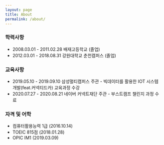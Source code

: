 ```yaml
---
layout: page
title: About
permalink: /about/
---
```


### 학력사항

- 2008.03.01 - 2011.02.28 배재고등학교 (졸업)
- 2012.03.01 - 2018.08.31 강원대학교 춘천캠퍼스 (졸업)



### 교육사항

- 2019.05.10 - 2019.09.10 삼성멀티캠퍼스 주관 - 빅데이터를 활용한 IOT 시스템 개발(feat.커넥티드카) 교육과정 수강
- 2020.07.27 - 2020.08.21 네이버 커넥트재단 주관 - 부스트캠프 챌린지 과정 수료



### 자격 및 어학

- 컴퓨터활용능력 1급 (2016.10.14)
- TOEIC 815점 (2018.01.28)
- OPIC IM1 (2019.03.09)

